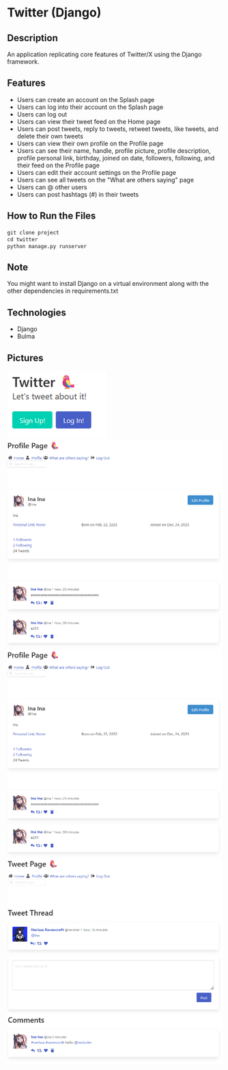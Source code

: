 # Twitter (Django)

## Description
An application replicating core features of Twitter/X using the Django framework.

## Features
- Users can create an account on the Splash page
- Users can log into their account on the Splash page
- Users can log out
- Users can view their tweet feed on the Home page
- Users can post tweets, reply to tweets, retweet tweets, like tweets, and delete their own tweets
- Users can view their own profile on the Profile page
- Users can see their name, handle, profile picture, profile description, profile personal link, birthday, joined on date, followers, following, and their feed on the Profile page
- Users can edit their account settings on the Profile page
- Users can see all tweets on the "What are others saying" page
- Users can @ other users
- Users can post hashtags (#) in their tweets

## How to Run the Files
```
git clone project
cd twitter
python manage.py runserver
```

## Note
You might want to install Django on a virtual environment along with the other dependencies in requirements.txt

## Technologies
- Django
- Bulma

## Pictures
![](images/splash-page.png)
![](images/home-page.png)
![](images/profile-page.png)
![](images/tweet-page.png)